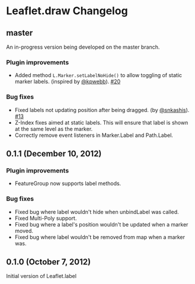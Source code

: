 Leaflet.draw Changelog
======================

## master

An in-progress version being developed on the master branch.

### Plugin improvements

 * Added method `L.Marker.setLabelNoHide()` to allow toggling of static marker labels. (inspired by [@kpwebb](https://github.com/kpwebb)). [#20](https://github.com/Leaflet/Leaflet.label/pull/20)

### Bug fixes

 * Fixed labels not updating position after being dragged. (by [@snkashis](https://github.com/snkashis)). [#13](https://github.com/Leaflet/Leaflet.label/pull/13)
 * Z-Index fixes aimed at static labels. This will ensure that label is shown at the same level as the marker.
 * Correctly remove event listeners in Marker.Label and Path.Label.

## 0.1.1 (December 10, 2012)

### Plugin improvements

 * FeatureGroup now supports label methods.

### Bug fixes

 * Fixed bug where label wouldn't hide when unbindLabel was called.
 * Fixed Multi-Poly support.
 * Fixed bug where a label's position wouldn't be updated when a marker moved.
 * Fixed bug where label wouldn't be removed from map when a marker was. 

## 0.1.0 (October 7, 2012)

Initial version of Leaflet.label
